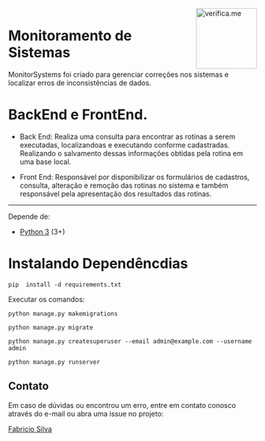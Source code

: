 <img src="https://cdn.jsdelivr.net/gh/verifiqueme/web@master/src/assets/icon.png" width="123px" alt="verifica.me" align="right">

# Monitoramento de Sistemas


MonitorSystems foi criado para gerenciar correções nos sistemas e localizar erros de inconsistências de dados.

BackEnd e FrontEnd.
=====

* Back End: Realiza uma consulta para encontrar as rotinas a serem executadas, localizandoas e executando conforme cadastradas. Realizando o salvamento dessas informações obtidas pela rotina em uma base local. 

* Front End: Responsável por disponibilizar os formulários de cadastros, consulta, alteração e remoção das rotinas no sistema e também responsável pela apresentação dos resultados das rotinas.

***

Depende de:
* [Python 3](https://www.python.org/downloads/) (3+)

Instalando Dependêncdias
=====

```
pip  install -d requirements.txt
```

Executar os comandos:
```
python manage.py makemigrations

python manage.py migrate

python manage.py createsuperuser --email admin@example.com --username admin

python manage.py runserver
```


## Contato
Em caso de dúvidas ou encontrou um erro, entre em contato conosco através do e-mail ou abra uma issue no projeto:

[Fabricio Silva](mailto:fabricioadenir@gmail.com)